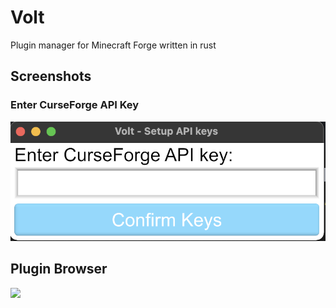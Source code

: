 # Volt
Plugin manager for Minecraft Forge written in rust

## Screenshots

### Enter CurseForge API Key
![](assets/curse_forge_key.png)

## Plugin Browser
![](assets/plugin_browser.png)